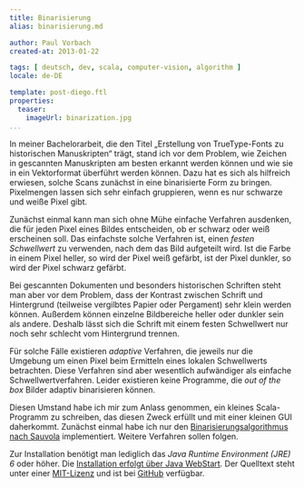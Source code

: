 ```yaml
---
title: Binarisierung
alias: binarisierung.md

author: Paul Vorbach
created-at: 2013-01-22

tags: [ deutsch, dev, scala, computer-vision, algorithm ]
locale: de-DE

template: post-diego.ftl
properties:
  teaser:
    imageUrl: binarization.jpg
...
```


In meiner Bachelorarbeit, die den Titel „Erstellung von TrueType-Fonts zu
historischen Manuskripten“ trägt, stand ich vor dem Problem, wie Zeichen in
gescannten Manuskripten am besten erkannt werden können und wie sie in ein
Vektorformat überführt werden können. Dazu hat es sich als hilfreich erwiesen,
solche Scans zunächst in eine binarisierte Form zu bringen. Pixelmengen lassen
sich sehr einfach gruppieren, wenn es nur schwarze und weiße Pixel gibt.

Zunächst einmal kann man sich ohne Mühe einfache Verfahren ausdenken, die für
jeden Pixel eines Bildes entscheiden, ob er schwarz oder weiß erscheinen soll.
Das einfachste solche Verfahren ist, einen _festen Schwellwert_ zu verwenden,
nach dem das Bild aufgeteilt wird. Ist die Farbe in einem Pixel heller, so wird
der Pixel weiß gefärbt, ist der Pixel dunkler, so wird der Pixel schwarz
gefärbt.

Bei gescannten Dokumenten und besonders historischen Schriften steht man aber
vor dem Problem, dass der Kontrast zwischen Schrift und Hintergrund (teilweise
vergilbtes Papier oder Pergament) sehr klein werden können. Außerdem können
einzelne Bildbereiche heller oder dunkler sein als andere. Deshalb lässt sich
die Schrift mit einem festen Schwellwert nur noch sehr schlecht vom Hintergrund
trennen.

Für solche Fälle existieren _adaptive_ Verfahren, die jeweils nur die Umgebung
um einen Pixel beim Ermitteln eines lokalen Schwellwerts betrachten. Diese
Verfahren sind aber wesentlich aufwändiger als einfache Schwellwertverfahren.
Leider existieren keine Programme, die _out of the box_ Bilder adaptiv
binarisieren können.

Diesen Umstand habe ich mir zum Anlass genommen, ein kleines Scala-Programm zu
schreiben, das diesen Zweck erfüllt und mit einer kleinen GUI daherkommt.
Zunächst einmal habe ich nur den [Binarisierungsalgorithmus nach
Sauvola][sauvola] implementiert. Weitere Verfahren sollen folgen.

Zur Installation benötigt man lediglich das _Java Runtime Environment (JRE) 6_
oder höher. Die [Installation erfolgt über
Java WebStart](https://repo.vorb.de/downloads/image-binarization.jnlp).
Der Quelltext steht unter einer [MIT-Lizenz](/license/mit.html)
und ist bei [GitHub](https://github.com/pvorb/image-binarization) verfügbar.

[sauvola]: http://www.mediateam.oulu.fi/publications/pdf/24.p
